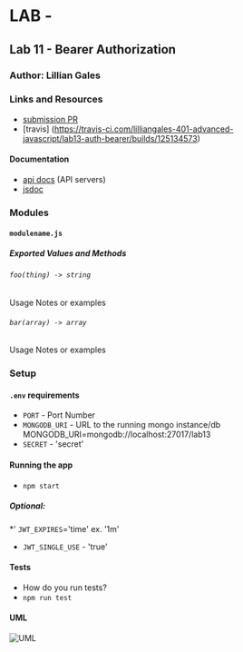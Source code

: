 # LAB - 

## Lab 11 - Bearer Authorization

### Author: Lillian Gales

### Links and Resources
* [submission PR](https://github.com/lilliangales-401-advanced-javascript/lab13-auth-bearer/pulls)
* [travis] (https://travis-ci.com/lilliangales-401-advanced-javascript/lab13-auth-bearer/builds/125134573)


#### Documentation
* [api docs](http://localhost:3009/api-docs) (API servers)
* [jsdoc](https://lab13-auth-bearer.herokuapp.com/docs/)



### Modules
#### `modulename.js`
##### Exported Values and Methods

###### `foo(thing) -> string`
Usage Notes or examples

###### `bar(array) -> array`
Usage Notes or examples

### Setup
#### `.env` requirements
* `PORT` - Port Number
* `MONGODB_URI` - URL to the running mongo instance/db
MONGODB_URI=mongodb://localhost:27017/lab13
* `SECRET` - 'secret'


#### Running the app
* `npm start`
##### Optional: 
*' `JWT_EXPIRES`='time' ex. '1m'
* `JWT_SINGLE_USE` - 'true'


  
#### Tests
* How do you run tests?
* `npm run test`

#### UML
![UML](js;.uml)